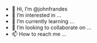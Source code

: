 - 👋 Hi, I’m @johnfrandes
- 👀 I’m interested in ...
- 🌱 I’m currently learning ...
- 💞️ I’m looking to collaborate on ...
- 📫 How to reach me ...

<!---
johnfrandes/johnfrandes is a ✨ special ✨ repository because its `README.md` (this file) appears on your GitHub profile.
You can click the Preview link to take a look at your changes.
--->
